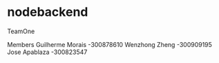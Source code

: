 # nodebackend

TeamOne

Members
Guilherme Morais	-300878610
Wenzhong Zheng 		-300909195
Jose Apablaza 		-300823547
